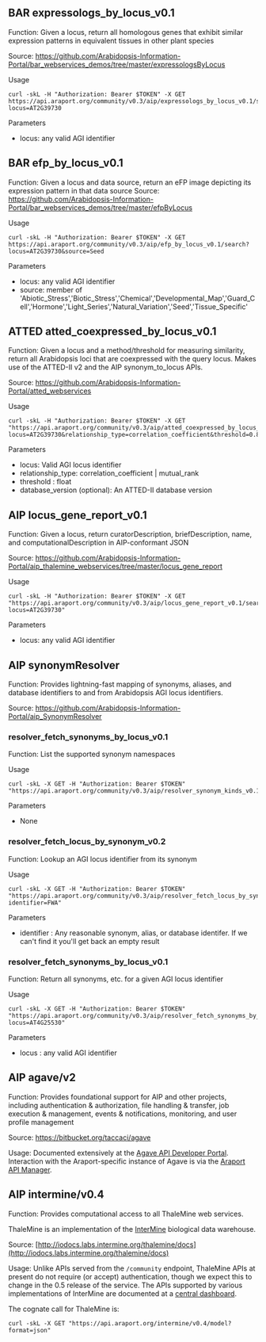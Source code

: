 ## BAR expressologs_by_locus_v0.1

Function: Given a locus, return all homologous genes that exhibit similar expression patterns in equivalent tissues in other plant species

Source: https://github.com/Arabidopsis-Information-Portal/bar_webservices_demos/tree/master/expressologsByLocus

Usage
```
curl -skL -H "Authorization: Bearer $TOKEN" -X GET https://api.araport.org/community/v0.3/aip/expressologs_by_locus_v0.1/search?locus=AT2G39730
```

Parameters
* locus: any valid AGI identifier

## BAR efp_by_locus_v0.1

Function: Given a locus and data source, return an eFP image depicting its expression pattern in that data source
Source: https://github.com/Arabidopsis-Information-Portal/bar_webservices_demos/tree/master/efpByLocus

Usage
```
curl -skL -H "Authorization: Bearer $TOKEN" -X GET https://api.araport.org/community/v0.3/aip/efp_by_locus_v0.1/search?locus=AT2G39730&source=Seed
```

Parameters
* locus: any valid AGI identifier
* source: member of 'Abiotic_Stress','Biotic_Stress','Chemical','Developmental_Map','Guard_Cell','Hormone','Light_Series','Natural_Variation','Seed','Tissue_Specific'

## ATTED atted_coexpressed_by_locus_v0.1

Function: Given a locus and a method/threshold for measuring similarity, return all Arabidopsis loci that are coexpressed with the query locus. Makes use of the ATTED-II v2 and the AIP synonym_to_locus APIs. 

Source: https://github.com/Arabidopsis-Information-Portal/atted_webservices

 Usage
 ```
curl -skL -H "Authorization: Bearer $TOKEN" -X GET "https://api.araport.org/community/v0.3/aip/atted_coexpressed_by_locus_v0.1/search?locus=AT2G39730&relationship_type=correlation_coefficient&threshold=0.85"
```

Parameters
* locus: Valid AGI locus identifier
* relationship_type: correlation_coefficient | mutual_rank
* threshold : float
* database_version (optional): An ATTED-II database version

## AIP locus_gene_report_v0.1

Function: Given a locus, return curatorDescription, briefDescription, name, and computationalDescription in AIP-conformant JSON

Source: https://github.com/Arabidopsis-Information-Portal/aip_thalemine_webservices/tree/master/locus_gene_report

Usage
```
curl -skL -H "Authorization: Bearer $TOKEN" -X GET "https://api.araport.org/community/v0.3/aip/locus_gene_report_v0.1/search?locus=AT2G39730" 
```

Parameters
* locus: any valid AGI identifier

## AIP synonymResolver

Function: Provides lightning-fast mapping of synonyms, aliases, and database identifiers to and from Arabidopsis AGI locus identifiers. 

Source: https://github.com/Arabidopsis-Information-Portal/aip_SynonymResolver

### resolver_fetch_synonyms_by_locus_v0.1

Function: List the supported synonym namespaces

Usage
```
curl -skL -X GET -H "Authorization: Bearer $TOKEN" "https://api.araport.org/community/v0.3/aip/resolver_synonym_kinds_v0.1/list"
```

Parameters
* None

### resolver_fetch_locus_by_synonym_v0.2

Function: Lookup an AGI locus identifier from its synonym

Usage
```
curl -skL -X GET -H "Authorization: Bearer $TOKEN" "https://api.araport.org/community/v0.3/aip/resolver_fetch_locus_by_synonym_v0.2/search?identifier=FWA"
```

Parameters
* identifier : Any reasonable synonym, alias, or database identifer. If we can't find it you'll get back an empty result

### resolver_fetch_synonyms_by_locus_v0.1

Function: Return all synonyms, etc. for a given AGI locus identifier

Usage
```
curl -skL -X GET -H "Authorization: Bearer $TOKEN" "https://api.araport.org/community/v0.3/aip/resolver_fetch_synonyms_by_locus_v0.1/search?locus=AT4G25530"
```

Parameters
* locus : any valid AGI identifier

## AIP agave/v2

Function: Provides foundational support for AIP and other projects, including authentication & authorization, file handling & transfer, job execution & management, events & notifications, monitoring, and user profile management

Source: https://bitbucket.org/taccaci/agave

Usage: Documented extensively at the [Agave API Developer Portal](http://agaveapi.co/). Interaction with the Araport-specific instance of Agave is via the [Araport API Manager](https://api.araport.org/store/).

## AIP intermine/v0.4

Function: Provides computational access to all ThaleMine web services.

ThaleMine is an implementation of the [InterMine](http://intermine.org) biological data warehouse.

Source: [http://iodocs.labs.intermine.org/thalemine/docs](http://iodocs.labs.intermine.org/thalemine/docs)

Usage: Unlike APIs served from the `/community` endpoint, ThaleMine APIs at present do not require (or accept) authentication, though we expect this to change in the 0.5 release of the service. The APIs supported by various implementations of InterMine are documented at a [central dashboard](http://iodocs.labs.intermine.org/).

The cognate call for ThaleMine is:
```
curl -skL -X GET "https://api.araport.org/intermine/v0.4/model?format=json"
```